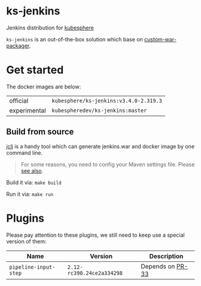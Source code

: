 # ks-jenkins
Jenkins distribution for [kubesphere](https://github.com/kubesphere/kubesphere)

`ks-jenkins` is an out-of-the-box solution which base on [custom-war-packager](https://github.com/jenkinsci/custom-war-packager).

# Get started
The docker images are below:

| | |
|---|---|
| official | `kubesphere/ks-jenkins:v3.4.0-2.319.3` |
| experimental | `kubespheredev/ks-jenkins:master` |

## Build from source

[jcli](https://github.com/jenkins-zh/jenkins-cli) is a handy tool which can generate jenkins.war and docker image by one command line.

> For some reasons, you need to config your Maven settings file. Please [see also](https://github.com/kubesphere/ks-jenkins/issues/16).

Build it via: `make build`

Run it via: `make run`

# Plugins
Please pay attention to these plugins, we still need to keep use a special version of them:

| Name | Version | Description |
|---|---|---|
| `pipeline-input-step` | `2.12-rc390.24ce2a334298` | Depends on [PR-33](https://github.com/jenkinsci/pipeline-input-step-plugin/pull/33) |
